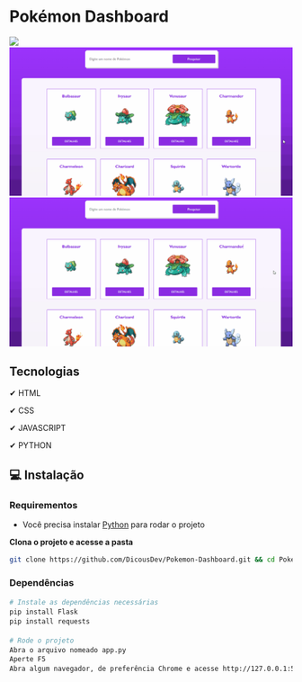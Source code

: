# Pokémon Dashboard

<img src="./public/Pokemon.gif"/>

<img src="./public/PokemonPesquisa.gif"/>

<img src="./public/PokemonDetalhes.gif"/>

## Tecnologias
✔ HTML

✔ CSS

✔ JAVASCRIPT

✔ PYTHON

## 💻 Instalação

### Requirementos

- Você precisa instalar <a href="https://www.python.org/downloads/">Python</a> para rodar o projeto 

**Clona o projeto e acesse a pasta**

```bash
git clone https://github.com/DicousDev/Pokemon-Dashboard.git && cd Pokemon-Dashboard
```

### Dependências
```bash
# Instale as dependências necessárias
pip install Flask
pip install requests

# Rode o projeto
Abra o arquivo nomeado app.py
Aperte F5
Abra algum navegador, de preferência Chrome e acesse http://127.0.0.1:5000/
